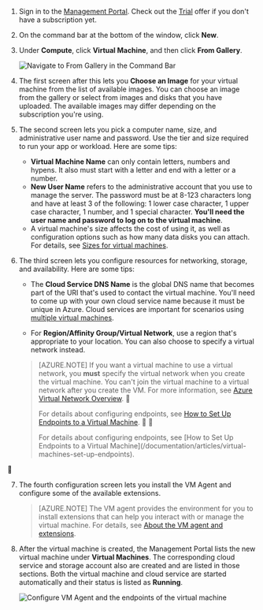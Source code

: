 1. Sign in to the [Management Portal](http://manage.windowsazure.cn). Check out the [Trial](/pricing/1rmb-trial/) offer if you don't have a subscription yet.

2. On the command bar at the bottom of the window, click **New**.

3. Under **Compute**, click **Virtual Machine**, and then click **From Gallery**.

	![Navigate to From Gallery in the Command Bar](./media/virtual-machines-create-WindowsVM/fromgallery.png)

4. The first screen after this lets you **Choose an Image** for your virtual machine from the list of available images. You can choose an image from the gallery or select from images and disks that you have uploaded. The available images may differ depending on the subscription you're using.

5. The second screen lets you pick a computer name, size, and administrative user name and password. Use the tier and size required to run your app or workload. Here are some tips:

	- **Virtual Machine Name** can only contain letters, numbers and hypens. It also must start with a letter and end with a letter or a number.
	- **New User Name** refers to the administrative account that you use to manage the server. The password must be at 8-123 characters long and have at least 3 of the following: 1 lower case character, 1 upper case character, 1 number, and 1 special character. **You'll need the user name and password to log on to the virtual machine**.
	- A virtual machine's size affects the cost of using it, as well as configuration options such as how many data disks you can attach. For details, see [Sizes for virtual machines](/documentation/articles/virtual-machines-size-specs).

6. The third screen lets you configure resources for networking, storage, and availability. Here are some tips:

	- The **Cloud Service DNS Name** is the global DNS name that becomes part of the URI that's used to contact the virtual machine. You'll need to come up with your own cloud service name because it must be unique in Azure. Cloud services are important for scenarios using [multiple virtual machines](/documentation/articles/cloud-services-connect-virtual-machine).

	- For **Region/Affinity Group/Virtual Network**, use a region that's appropriate to your location. You can also choose to specify a virtual network instead.

	>[AZURE.NOTE] If you want a virtual machine to use a virtual network, you **must** specify the virtual network when you create the virtual machine. You can't join the virtual machine to a virtual network after you create the VM. For more information, see [Azure Virtual Network Overview](/documentation/articles/virtual-networks-overview).

	>
	> For details about configuring endpoints, see [How to Set Up Endpoints to a Virtual Machine](/documentation/articles/virtual-machines-set-up-endpoints).


	> <p>For details about configuring endpoints, see [How to Set Up Endpoints to a Virtual Machine](/documentation/articles/virtual-machines-set-up-endpoints).


7. The fourth configuration screen lets you install the VM Agent and configure some of the available extensions.

	>[AZURE.NOTE] The VM agent provides the environment for you to install extensions that can help you interact with or manage the virtual machine. For details, see [About the VM agent and extensions](/documentation/articles/virtual-machines-extensions-agent-about).  

8. After the virtual machine is created, the Management Portal lists the new virtual machine under **Virtual Machines**. The corresponding cloud service and storage account also are created and are listed in those sections. Both the virtual machine and cloud service are started automatically and their status is listed as **Running**.

	![Configure VM Agent and the endpoints of the virtual machine](./media/virtual-machines-create-WindowsVM/vmcreated.png)

